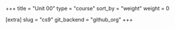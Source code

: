 +++
title = "Unit 00"
type = "course"
sort_by = "weight"
weight = 0

[extra]
slug = "cs9"
git_backend = "github_org"
+++